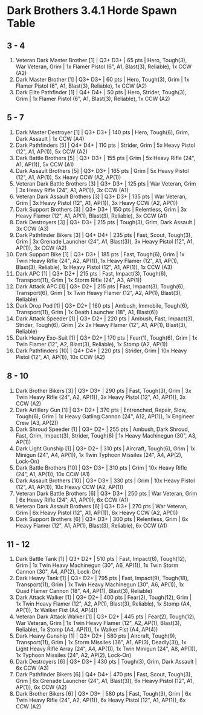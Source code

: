 # Dark Brothers 3.4.1 Horde Spawn Table

## 3 - 4

1. Veteran Dark Master Brother [1] | Q3+ D3+ | 65 pts | Hero, Tough(3), War Veteran, Grim | 1x Flamer Pistol (6", A1, Blast(3), Reliable), 1x CCW (A2)
1. Dark Master Brother [1] | Q3+ D3+ | 60 pts | Hero, Tough(3), Grim | 1x Flamer Pistol (6", A1, Blast(3), Reliable), 1x CCW (A2)
1. Dark Elite Pathfinder [1] | Q4+ D4+ | 50 pts | Hero, Strider, Tough(3), Grim | 1x Flamer Pistol (6", A1, Blast(3), Reliable), 1x CCW (A2)

## 5 - 7

1. Dark Master Destroyer [1] | Q3+ D3+ | 140 pts | Hero, Tough(6), Grim, Dark Assault | 1x CCW (A4)
1. Dark Pathfinders [5] | Q4+ D4+ | 110 pts | Strider, Grim | 5x Heavy Pistol (12", A1, AP(1)), 5x CCW (A2)
1. Dark Battle Brothers [5] | Q3+ D3+ | 155 pts | Grim | 5x Heavy Rifle (24", A1, AP(1)), 5x CCW (A1)
1. Dark Assault Brothers [5] | Q3+ D3+ | 165 pts | Grim | 5x Heavy Pistol (12", A1, AP(1)), 5x Heavy CCW (A2, AP(1))
1. Veteran Dark Battle Brothers [3] | Q3+ D3+ | 125 pts | War Veteran, Grim | 3x Heavy Rifle (24", A1, AP(1)), 3x CCW (A1)
1. Veteran Dark Assault Brothers [3] | Q3+ D3+ | 135 pts | War Veteran, Grim | 3x Heavy Pistol (12", A1, AP(1)), 3x Heavy CCW (A2, AP(1))
1. Dark Support Brothers [3] | Q3+ D3+ | 150 pts | Relentless, Grim | 3x Heavy Flamer (12", A1, AP(1), Blast(3), Reliable), 3x CCW (A1)
1. Dark Destroyers [3] | Q3+ D3+ | 215 pts | Tough(3), Grim, Dark Assault | 3x CCW (A3)
1. Dark Pathfinder Bikers [3] | Q4+ D4+ | 235 pts | Fast, Scout, Tough(3), Grim | 3x Grenade Launcher (24", A1, Blast(3)), 3x Heavy Pistol (12", A1, AP(1)), 3x CCW (A2)
1. Dark Support Bike [1] | Q3+ D3+ | 185 pts | Fast, Tough(6), Grim | 1x Twin Heavy Rifle (24", A2, AP(1)), 1x Heavy Flamer (12", A1, AP(1), Blast(3), Reliable), 1x Heavy Pistol (12", A1, AP(1)), 1x CCW (A3)
1. Dark APC [1] | Q3+ D2+ | 215 pts | Fast, Impact(3), Tough(6), Transport(11), Grim | 1x Storm Rifle (24", A3, AP(1))
1. Dark Attack APC [1] | Q3+ D2+ | 215 pts | Fast, Impact(3), Tough(6), Transport(6), Grim | 1x Twin Heavy Flamer (12", A2, AP(1), Blast(3), Reliable)
1. Dark Drop Pod [1] | Q3+ D2+ | 160 pts | Ambush, Immobile, Tough(6), Transport(11), Grim | 1x Death Launcher (18", A1, Blast(6))
1. Dark Attack Speeder [1] | Q3+ D2+ | 220 pts | Ambush, Fast, Impact(3), Strider, Tough(6), Grim | 2x 2x Heavy Flamer (12", A1, AP(1), Blast(3), Reliable)
1. Dark Heavy Exo-Suit [1] | Q3+ D2+ | 170 pts | Fear(1), Tough(6), Grim | 1x Twin Flamer (12", A2, Blast(3), Reliable), 1x Stomp (A2, AP(1))
1. Dark Pathfinders [10] | Q4+ D4+ | 220 pts | Strider, Grim | 10x Heavy Pistol (12", A1, AP(1)), 10x CCW (A2)

## 8 - 10

1. Dark Brother Bikers [3] | Q3+ D3+ | 290 pts | Fast, Tough(3), Grim | 3x Twin Heavy Rifle (24", A2, AP(1)), 3x Heavy Pistol (12", A1, AP(1)), 3x CCW (A2)
1. Dark Artillery Gun [1] | Q3+ D2+ | 370 pts | Entrenched, Repair, Slow, Tough(6), Grim | 1x Heavy Gatling Cannon (24", A12, AP(1)), 1x Engineer Crew (A3, AP(2))
1. Dark Shroud Speeder [1] | Q3+ D2+ | 255 pts | Ambush, Dark Shroud, Fast, Grim, Impact(3), Strider, Tough(6) | 1x Heavy Machinegun (30", A3, AP(1))
1. Dark Light Gunship [1] | Q3+ D2+ | 310 pts | Aircraft, Tough(6), Grim | 1x Minigun (24", A4, AP(1)), 1x Twin Typhoon Missiles (24", A4, AP(2), Lock-On)
1. Dark Battle Brothers [10] | Q3+ D3+ | 310 pts | Grim | 10x Heavy Rifle (24", A1, AP(1)), 10x CCW (A1)
1. Dark Assault Brothers [10] | Q3+ D3+ | 330 pts | Grim | 10x Heavy Pistol (12", A1, AP(1)), 10x Heavy CCW (A2, AP(1))
1. Veteran Dark Battle Brothers [6] | Q3+ D3+ | 250 pts | War Veteran, Grim | 6x Heavy Rifle (24", A1, AP(1)), 6x CCW (A1)
1. Veteran Dark Assault Brothers [6] | Q3+ D3+ | 270 pts | War Veteran, Grim | 6x Heavy Pistol (12", A1, AP(1)), 6x Heavy CCW (A2, AP(1))
1. Dark Support Brothers [6] | Q3+ D3+ | 300 pts | Relentless, Grim | 6x Heavy Flamer (12", A1, AP(1), Blast(3), Reliable), 6x CCW (A1)

## 11 - 12

1. Dark Battle Tank [1] | Q3+ D2+ | 510 pts | Fast, Impact(6), Tough(12), Grim | 1x Twin Heavy Machinegun (30", A6, AP(1)), 1x Twin Storm Cannon (30", A4, AP(2), Lock-On)
1. Dark Heavy Tank [1] | Q3+ D2+ | 795 pts | Fast, Impact(9), Tough(18), Transport(11), Grim | 1x Twin Heavy Machinegun (30", A6, AP(1)), 1x Quad Flamer Cannon (18", A4, AP(1), Blast(3), Reliable)
1. Dark Attack Walker [1] | Q3+ D2+ | 400 pts | Fear(2), Tough(12), Grim | 1x Twin Heavy Flamer (12", A2, AP(1), Blast(3), Reliable), 1x Stomp (A4, AP(1)), 1x Walker Fist (A4, AP(4))
1. Veteran Dark Attack Walker [1] | Q3+ D2+ | 445 pts | Fear(2), Tough(12), War Veteran, Grim | 1x Twin Heavy Flamer (12", A2, AP(1), Blast(3), Reliable), 1x Stomp (A4, AP(1)), 1x Walker Fist (A4, AP(4))
1. Dark Heavy Gunship [1] | Q3+ D2+ | 580 pts | Aircraft, Tough(9), Transport(11), Grim | 1x Storm Missiles (36", A1, AP(3), Deadly(3)), 1x Light Heavy Rifle Array (24", A4, AP(1)), 1x Twin Minigun (24", A8, AP(1)), 1x Typhoon Missiles (24", A2, AP(2), Lock-On)
1. Dark Destroyers [6] | Q3+ D3+ | 430 pts | Tough(3), Grim, Dark Assault | 6x CCW (A3)
1. Dark Pathfinder Bikers [6] | Q4+ D4+ | 470 pts | Fast, Scout, Tough(3), Grim | 6x Grenade Launcher (24", A1, Blast(3)), 6x Heavy Pistol (12", A1, AP(1)), 6x CCW (A2)
1. Dark Brother Bikers [6] | Q3+ D3+ | 580 pts | Fast, Tough(3), Grim | 6x Twin Heavy Rifle (24", A2, AP(1)), 6x Heavy Pistol (12", A1, AP(1)), 6x CCW (A2)